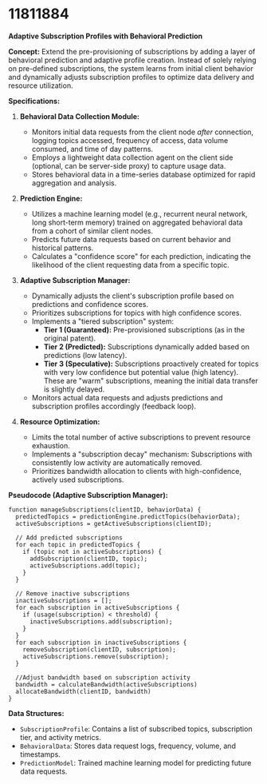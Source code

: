 # 11811884

**Adaptive Subscription Profiles with Behavioral Prediction**

**Concept:** Extend the pre-provisioning of subscriptions by adding a layer of behavioral prediction and adaptive profile creation. Instead of solely relying on pre-defined subscriptions, the system learns from initial client behavior and dynamically adjusts subscription profiles to optimize data delivery and resource utilization.

**Specifications:**

1.  **Behavioral Data Collection Module:**
    *   Monitors initial data requests from the client node *after* connection, logging topics accessed, frequency of access, data volume consumed, and time of day patterns.
    *   Employs a lightweight data collection agent on the client side (optional, can be server-side proxy) to capture usage data.
    *   Stores behavioral data in a time-series database optimized for rapid aggregation and analysis.

2.  **Prediction Engine:**
    *   Utilizes a machine learning model (e.g., recurrent neural network, long short-term memory) trained on aggregated behavioral data from a cohort of similar client nodes.
    *   Predicts future data requests based on current behavior and historical patterns.
    *   Calculates a "confidence score" for each prediction, indicating the likelihood of the client requesting data from a specific topic.

3.  **Adaptive Subscription Manager:**
    *   Dynamically adjusts the client's subscription profile based on predictions and confidence scores.
    *   Prioritizes subscriptions for topics with high confidence scores.
    *   Implements a "tiered subscription" system:
        *   **Tier 1 (Guaranteed):** Pre-provisioned subscriptions (as in the original patent).
        *   **Tier 2 (Predicted):** Subscriptions dynamically added based on predictions (low latency).
        *   **Tier 3 (Speculative):** Subscriptions proactively created for topics with very low confidence but potential value (high latency).  These are "warm" subscriptions, meaning the initial data transfer is slightly delayed.
    *   Monitors actual data requests and adjusts predictions and subscription profiles accordingly (feedback loop).

4.  **Resource Optimization:**
    *   Limits the total number of active subscriptions to prevent resource exhaustion.
    *   Implements a "subscription decay" mechanism:  Subscriptions with consistently low activity are automatically removed.
    *   Prioritizes bandwidth allocation to clients with high-confidence, actively used subscriptions.

**Pseudocode (Adaptive Subscription Manager):**

```
function manageSubscriptions(clientID, behaviorData) {
  predictedTopics = predictionEngine.predictTopics(behaviorData);
  activeSubscriptions = getActiveSubscriptions(clientID);

  // Add predicted subscriptions
  for each topic in predictedTopics {
    if (topic not in activeSubscriptions) {
      addSubscription(clientID, topic);
      activeSubscriptions.add(topic);
    }
  }

  // Remove inactive subscriptions
  inactiveSubscriptions = [];
  for each subscription in activeSubscriptions {
    if (usage(subscription) < threshold) {
      inactiveSubscriptions.add(subscription);
    }
  }
  for each subscription in inactiveSubscriptions {
    removeSubscription(clientID, subscription);
    activeSubscriptions.remove(subscription);
  }

  //Adjust bandwidth based on subscription activity
  bandwidth = calculateBandwidth(activeSubscriptions)
  allocateBandwidth(clientID, bandwidth)
}
```

**Data Structures:**

*   `SubscriptionProfile`: Contains a list of subscribed topics, subscription tier, and activity metrics.
*   `BehavioralData`: Stores data request logs, frequency, volume, and timestamps.
*   `PredictionModel`: Trained machine learning model for predicting future data requests.
